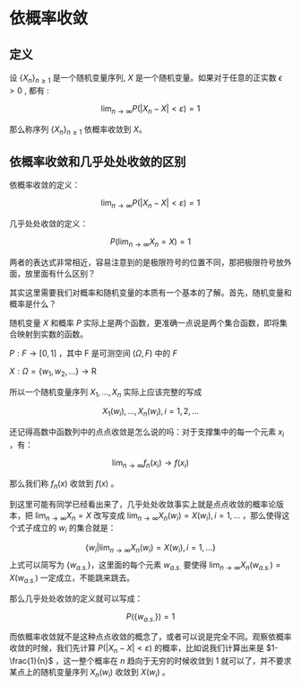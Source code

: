 # 依概率收敛

## 定义

设 $\{X_{n}\}_{n \geq 1}$ 是一个随机变量序列,  $X$ 是一个随机变量。如果对于任意的正实数 $\epsilon>0$ , 都有 :

$$\lim_{n \rightarrow \infty}P(|X_n-X|<\varepsilon)=1$$

那么称序列 $\{X_{n}\}_{n \geq 1}$ 依概率收敛到 $X$。

## 依概率收敛和几乎处处收敛的区别

依概率收敛的定义：

$$\lim_{n \rightarrow \infty}P(|X_n-X|<\varepsilon)=1$$

几乎处处收敛的定义：

$$P(\lim_{n \rightarrow \infty}X_n=X)=1$$

两者的表达式非常相近，容易注意到的是极限符号的位置不同，那把极限符号放外面，放里面有什么区别？

其实这里需要我们对概率和随机变量的本质有一个基本的了解。首先，随机变量和概率是什么？

随机变量 $X$ 和概率 $P$ 实际上是两个函数，更准确一点说是两个集合函数，即将集合映射到实数的函数。

$P: F\rightarrow[0,1]$ ，其中 F 是可测空间 $(\Omega,F)$ 中的 $F$

$X: \Omega=\{w_1,w_2,…\} \rightarrow \mathrm{R}$

所以一个随机变量序列 $X_1,…,X_n$ 实际上应该完整的写成

$$X_1(w_i),…,X_n(w_i), i=1,2,…$$

还记得高数中函数列中的点点收敛是怎么说的吗：对于支撑集中的每一个元素 $x_i$ ，有：

$$\lim_{n\rightarrow \infty}f_n(x_i)\rightarrow f(x_i)$$

那么我们称 $f_n(x)$ 收敛到 $f(x)$ 。

到这里可能有同学已经看出来了，几乎处处收敛事实上就是点点收敛的概率论版本，把 $\lim_{n \rightarrow \infty}X_n=X$ 改写变成 $\lim_{n \rightarrow \infty}X_n(w_i)=X(w_i),i=1,\ldots$ ，那么使得这个式子成立的 $w_i$ 的集合就是：

$$\{w_i|\lim_{n \rightarrow \infty}X_n(w_i)=X(w_i),i=1,\ldots\}$$ 上式可以简写为 $\{w_{a.s.}\}$，这里面的每个元素 $w_{a.s.}$ 要使得 $\lim_{n \rightarrow \infty}X_n(w_{a.s.})=X(w_{a.s.})$ 一定成立，不能跳来跳去。

那么几乎处处收敛的定义就可以写成：

$$P(\{w_{a.s.}\})=1$$

而依概率收敛就不是这种点点收敛的概念了，或者可以说是完全不同。观察依概率收敛的时候，我们先计算 $P(|X_n-X|<\varepsilon)$ 的概率，比如说我们计算出来是 $1-\frac{1}{n}$ ，这一整个概率在 $n$ 趋向于无穷的时候收敛到 1 就可以了，并不要求某点上的随机变量序列 $X_n(w_i)$ 收敛到 $X(w_i)$ 。
